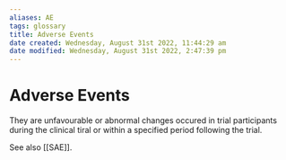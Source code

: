 ```yaml
---
aliases: AE
tags: glossary
title: Adverse Events
date created: Wednesday, August 31st 2022, 11:44:29 am
date modified: Wednesday, August 31st 2022, 2:47:39 pm
---
```

# Adverse Events

They are unfavourable or abnormal changes occured in trial participants during the clinical tiral or within a specified period following the trial.

See also [[SAE]].
